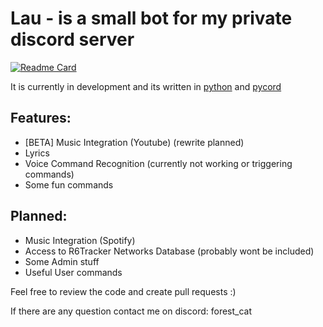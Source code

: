 # Lau - is a small bot for my private discord server

[![Readme Card](https://github-readme-stats.vercel.app/api/pin/?username=forest-cat&repo=Lau&theme=dracula&hide_border=true)](https://github.com/forest-cat/Lau) <br />

It is currently in development and its written in [python](https://python.org) and [pycord](https://github.com/Pycord-Development/pycord)

## Features:
- [BETA] Music Integration (Youtube) (rewrite planned)
- Lyrics
- Voice Command Recognition (currently not working or triggering commands)
- Some fun commands

## Planned:
- Music Integration (Spotify)
- Access to R6Tracker Networks Database (probably wont be included)
- Some Admin stuff
- Useful User commands


Feel free to review the code and create pull requests :)

If there are any question contact me on discord: forest_cat
